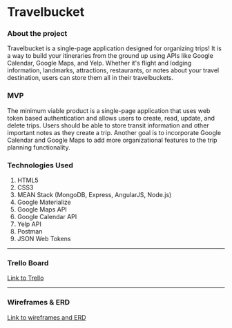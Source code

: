 # Travelbucket

### About the project 

Travelbucket is a single-page application designed for organizing trips! It is a way to build your itineraries from the ground up using APIs like Google Calendar, Google Maps, and Yelp. Whether it's flight and lodging information, landmarks, attractions, restaurants, or notes about your travel destination, users can store them all in their travelbuckets. 

### MVP 

The minimum viable product is a single-page application that uses web token based authentication and allows users to create, read, update, and delete trips. Users should be able to store transit information and other important notes as they create a trip. Another goal is to incorporate Google Calendar and Google Maps to add more organizational features to the trip planning functionality. 

### Technologies Used

1. HTML5
2. CSS3
3. MEAN Stack (MongoDB, Express, AngularJS, Node.js) 
4. Google Materialize
5. Google Maps API 
6. Google Calendar API
7. Yelp API 
8. Postman
9. JSON Web Tokens

---
### Trello Board

[Link to Trello](https://trello.com/b/1akP2dSE/project-3-travelbucket)

---
### Wireframes & ERD

[Link to wireframes and ERD](https://docs.google.com/presentation/d/1Tnya5sA-F_cUn2GRPY0pazyHdNo2ZIbnaj06EK2Rnf0/edit?usp=sharing)
